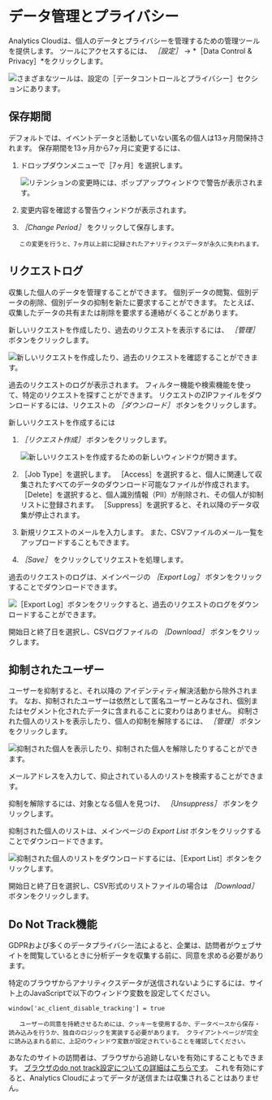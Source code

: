 # データ管理とプライバシー

Analytics Cloudは、個人のデータとプライバシーを管理するための管理ツールを提供します。 ツールにアクセスするには、 *［設定］* &rarr; *［Data Control & Privacy］*をクリックします。

![さまざまなツールは、設定の［データコントロールとプライバシー］セクションにあります。](./data-control-and-privacy/images/01.png)

## 保存期間

デフォルトでは、イベントデータと活動していない匿名の個人は13ヶ月間保持されます。 保存期間を13ヶ月から7ヶ月に変更するには、

1. ドロップダウンメニューで［7ヶ月］を選択します。

    ![リテンションの変更時には、ポップアップウィンドウで警告が表示されます。](./data-control-and-privacy/images/02.png)

1. 変更内容を確認する警告ウィンドウが表示されます。

1. *［Change Period］* をクリックして保存します。

```{warning}
   この変更を行うと、7ヶ月以上前に記録されたアナリティクスデータが永久に失われます。
```

## リクエストログ

収集した個人のデータを管理することができます。 個別データの閲覧、個別データの削除、個別データの抑制を新たに要求することができます。 たとえば、収集したデータの共有または削除を要求する連絡がくることがあります。

新しいリクエストを作成したり、過去のリクエストを表示するには、 *［管理］* ボタンをクリックします。

![新しいリクエストを作成したり、過去のリクエストを確認することができます。](./data-control-and-privacy/images/03.png)

過去のリクエストのログが表示されます。 フィルター機能や検索機能を使って、特定のリクエストを探すことができます。 リクエストのZIPファイルをダウンロードするには、リクエストの *［ダウンロード］* ボタンをクリックします。

新しいリクエストを作成するには

1. *［リクエスト作成］* ボタンをクリックします。

    ![新しいリクエストを作成するための新しいウィンドウが開きます。](./data-control-and-privacy/images/04.png)

1. ［Job Type］を選択します。 ［Access］を選択すると、個人に関連して収集されたすべてのデータのダウンロード可能なファイルが作成されます。 ［Delete］を選択すると、個人識別情報（PII）が削除され、その個人が抑制リストに登録されます。 ［Suppress］を選択すると、それ以降のデータ収集が停止されます。

1. 新規リクエストのメールを入力します。 また、CSVファイルのメール一覧をアップロードすることもできます。

1. *［Save］* をクリックしてリクエストを処理します。

過去のリクエストのログは、メインページの *［Export Log］* ボタンをクリックすることでダウンロードできます。

![［Export Log］ボタンをクリックすると、過去のリクエストのログをダウンロードすることができます。](./data-control-and-privacy/images/05.png)

開始日と終了日を選択し、CSVログファイルの *［Download］* ボタンをクリックします。

## 抑制されたユーザー

ユーザーを抑制すると、それ以降の アイデンティティ解決活動から除外されます。 なお、抑制されたユーザーは依然として匿名ユーザーとみなされ、個別またはセグメント化されたデータに含まれることに変わりはありません。 抑制された個人のリストを表示したり、個人の抑制を解除するには、 *［管理］* ボタンをクリックします。

![抑制された個人を表示したり、抑制された個人を解除したりすることができます。](./data-control-and-privacy/images/06.png)

メールアドレスを入力して、抑止されている人のリストを検索することができます。

抑制を解除するには、対象となる個人を見つけ、 *［Unsuppress］* ボタンをクリックします。

抑制された個人のリストは、メインページの *Export List* ボタンをクリックすることでダウンロードできます。

![抑制された個人のリストをダウンロードするには、［Export List］ボタンをクリックします。](./data-control-and-privacy/images/07.png)

開始日と終了日を選択し、CSV形式のリストファイルの場合は *［Download］* ボタンをクリックします。

## Do Not Track機能

GDPRおよび多くのデータプライバシー法によると、企業は、訪問者がウェブサイトを閲覧しているときに分析データを収集する前に、同意を求める必要があります。

特定のブラウザからアナリティクスデータが送信されないようにするには、サイト上のJavaScriptで以下のウィンドウ変数を設定してください。

```
window['ac_client_disable_tracking'] = true
```

```{important}
   ユーザーの同意を持続させるためには、クッキーを使用するか、データベースから保存・読み込みを行うか、独自のロジックを実装する必要があります。 クライアントページが完全に読み込まれる前に、上記のウィンドウ変数が設定されていることを確認してください。
```

あなたのサイトの訪問者は、ブラウザから追跡しないを有効にすることもできます。 [ブラウザのdo not track設定についての詳細はこちらです](https://allaboutdnt.com/)。 これを有効にすると、Analytics Cloudによってデータが送信または収集されることはありません。 
